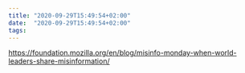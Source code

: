 ```yaml
---
title: "2020-09-29T15:49:54+02:00"
date:  "2020-09-29T15:49:54+02:00"
tags:
---
```


https://foundation.mozilla.org/en/blog/misinfo-monday-when-world-leaders-share-misinformation/